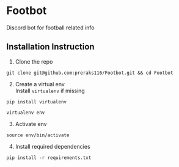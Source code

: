 # Footbot
Discord bot for football related info

## Installation Instruction
1. Clone the repo
```
git clone git@github.com:preraks116/Footbot.git && cd Footbot
```
2. Create a virtual env  
Install `virtualenv` if missing
```
pip install virtualenv
```
```
virtualenv env
```
3. Activate env 
```
source env/bin/activate
```
4. Install required dependencies
```
pip install -r requirements.txt
```
